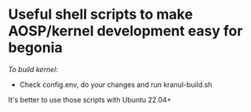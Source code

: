 # Useful shell scripts to make AOSP/kernel development easy for begonia

*To build kernel*:
- Check config.env, do your changes and run kranul-build.sh

It's better to use those scripts with Ubuntu 22.04+
